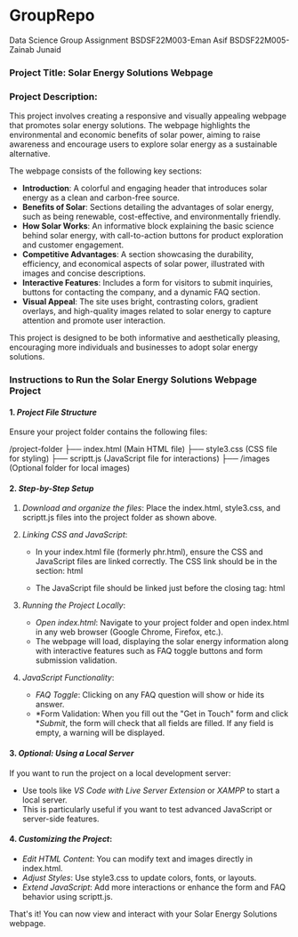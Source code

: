 # GroupRepo
Data Science Group Assignment
BSDSF22M003-Eman Asif
BSDSF22M005-Zainab Junaid
### Project Title: **Solar Energy Solutions Webpage**

### Project Description:
This project involves creating a responsive and visually appealing webpage that promotes solar energy solutions. The webpage highlights the environmental and economic benefits of solar power, aiming to raise awareness and encourage users to explore solar energy as a sustainable alternative.

The webpage consists of the following key sections:
- **Introduction**: A colorful and engaging header that introduces solar energy as a clean and carbon-free source.
- **Benefits of Solar**: Sections detailing the advantages of solar energy, such as being renewable, cost-effective, and environmentally friendly.
- **How Solar Works**: An informative block explaining the basic science behind solar energy, with call-to-action buttons for product exploration and customer engagement.
- **Competitive Advantages**: A section showcasing the durability, efficiency, and economical aspects of solar power, illustrated with images and concise descriptions.
- **Interactive Features**: Includes a form for visitors to submit inquiries, buttons for contacting the company, and a dynamic FAQ section.
- **Visual Appeal**: The site uses bright, contrasting colors, gradient overlays, and high-quality images related to solar energy to capture attention and promote user interaction.

This project is designed to be both informative and aesthetically pleasing, encouraging more individuals and businesses to adopt solar energy solutions.

### Instructions to Run the Solar Energy Solutions Webpage Project

#### 1. *Project File Structure*
Ensure your project folder contains the following files:

/project-folder
    ├── index.html      (Main HTML file)
    ├── style3.css      (CSS file for styling)
    ├── scriptt.js      (JavaScript file for interactions)
    ├── /images         (Optional folder for local images)


#### 2. *Step-by-Step Setup*
1. *Download and organize the files*: Place the index.html, style3.css, and scriptt.js files into the project folder as shown above.

2. *Linking CSS and JavaScript*: 
   - In your index.html file (formerly phr.html), ensure the CSS and JavaScript files are linked correctly. The CSS link should be in the <head> section:
     html
     <link rel="stylesheet" type="text/css" href="style3.css">
     
   - The JavaScript file should be linked just before the closing </body> tag:
     html
     <script src="scriptt.js"></script>
     

3. *Running the Project Locally*:
   - *Open index.html*: Navigate to your project folder and open index.html in any web browser (Google Chrome, Firefox, etc.).
   - The webpage will load, displaying the solar energy information along with interactive features such as FAQ toggle buttons and form submission validation.

4. *JavaScript Functionality*:
   - *FAQ Toggle*: Clicking on any FAQ question will show or hide its answer.
   - *Form Validation: When you fill out the "Get in Touch" form and click **Submit*, the form will check that all fields are filled. If any field is empty, a warning will be displayed.

#### 3. *Optional: Using a Local Server*
If you want to run the project on a local development server:
   - Use tools like *VS Code with Live Server Extension* or *XAMPP* to start a local server.
   - This is particularly useful if you want to test advanced JavaScript or server-side features.

#### 4. *Customizing the Project*:
- *Edit HTML Content*: You can modify text and images directly in index.html.
- *Adjust Styles*: Use style3.css to update colors, fonts, or layouts.
- *Extend JavaScript*: Add more interactions or enhance the form and FAQ behavior using scriptt.js.

That's it! You can now view and interact with your Solar Energy Solutions webpage.
